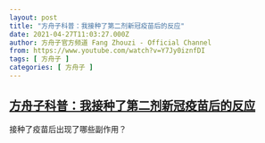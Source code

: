 ```yaml
---
layout: post
title: "方舟子科普：我接种了第二剂新冠疫苗后的反应"
date: 2021-04-27T11:03:27.000Z
author: 方舟子官方频道 Fang Zhouzi - Official Channel
from: https://www.youtube.com/watch?v=Y7Jy0iznfDI
tags: [ 方舟子 ]
categories: [ 方舟子 ]
---
```

<!--1619521407000-->
[方舟子科普：我接种了第二剂新冠疫苗后的反应](https://www.youtube.com/watch?v=Y7Jy0iznfDI)
------

<div>
接种了疫苗后出现了哪些副作用？
</div>
